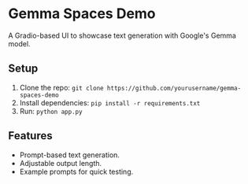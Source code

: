 # Gemma Spaces Demo
A Gradio-based UI to showcase text generation with Google's Gemma model.

## Setup
1. Clone the repo: `git clone https://github.com/yourusername/gemma-spaces-demo`
2. Install dependencies: `pip install -r requirements.txt`
3. Run: `python app.py`

## Features
- Prompt-based text generation.
- Adjustable output length.
- Example prompts for quick testing.
